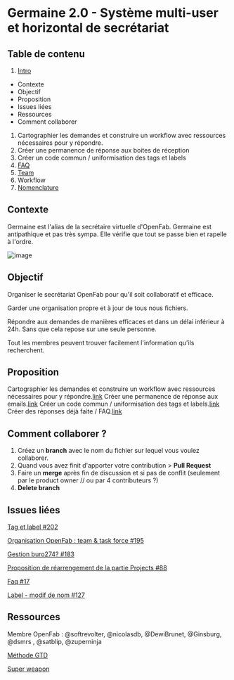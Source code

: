 # Germaine 2.0 - Système multi-user et horizontal de secrétariat

## Table de contenu

1. [Intro](/readme.md)
  - Contexte
  - Objectif
  - Proposition
  - Issues liées
  - Ressources
  - Comment collaborer
1. Cartographier les demandes et construire un workflow avec ressources nécessaires pour y répondre.
1. Créer une permanence de réponse aux boites de réception
1. Créer un code commun / uniformisation des tags et labels
1. [FAQ](/faq.md)
1. [Team](/team.md)
1. Workflow
1. [Nomenclature](/nomenclature.md)

## Contexte

Germaine est l'alias de la secrétaire virtuelle d'OpenFab. Germaine est antipathique et pas très sympa. Elle vérifie que tout se passe bien et rapelle à l'ordre.


![image](https://user-images.githubusercontent.com/25099826/39044098-793d6030-448f-11e8-817c-fb00ceb6d59d.png)


## Objectif

Organiser le secrétariat OpenFab pour qu'il soit collaboratif et efficace.

Garder une organisation propre et à jour de tous nous fichiers.

Répondre aux demandes de manières efficaces et dans un délai inférieur à 24h. Sans que cela repose sur une seule personne.

Tout les membres peuvent trouver facilement l'information qu'ils recherchent.


## Proposition

Cartographier les demandes et construire un workflow avec ressources nécessaires pour y répondre.[link](https://github.com/zuperninja/blog/issues/16#issuecomment-383039283)
Créer une permanence de réponse aux emails.[link](https://github.com/zuperninja/blog/issues/16#issuecomment-383042417)
Créer un code commun / uniformisation des tags et labels.[link](https://github.com/zuperninja/blog/issues/16#issuecomment-383043871)
Créer des réponses déjà faite / FAQ.[link](https://github.com/zuperninja/blog/issues/16#issuecomment-383044098)

## Comment collaborer ?

1. Créez un **branch** avec le nom du fichier sur lequel vous voulez collaborer.
1. Quand vous avez finit d'apporter votre contribution > **Pull Request**
1. Faire un **merge** après fin de discussion et si pas de conflit (seulement par le product owner // ou par 4 contributeurs ?)
1. **Delete branch**



## Issues liées

[Tag et label #202](https://github.com/openfab-lab/openfab/issues/202)

[Organisation OpenFab : team & task force #195](https://github.com/openfab-lab/openfab/issues/195)

[Gestion buro274? #183](https://github.com/openfab-lab/openfab/issues/183)

[Proposition de réarrengement de la partie Projects #88](https://github.com/openfab-lab/openfab/issues/88)

[Faq #17](https://github.com/openfab-lab/openfab/issues/17)

[Label - modif de nom #127](https://github.com/openfab-lab/openfab/issues/127)

## Ressources

Membre OpenFab : @softrevolter, @nicolasdb, @DewiBrunet, @Ginsburg, @dsmrs , @satblip, @zuperninja

[Méthode GTD](https://fr.wikipedia.org/wiki/Getting_Things_Done)

[Super weapon](http://thesecretweapon.org/)
